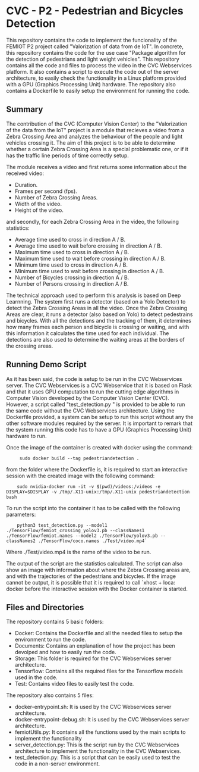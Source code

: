 # CVC - P2 - Pedestrian and Bicycles Detection

This repository contains the code to implement the funcionality of the FEMIOT P2 project called "Valorization of data from de IoT". In concrete, this repository contains the code for the use case "Package algorithm for the detection of pedestrians and light weight vehicles".
This repository contains all the code and files to process the video in the CVC Webservices platform. It also contains a script to execute the code out of the server architecture, to easily check the functionality in a Linux platform provided with a GPU (Graphics Processing Unit) hardware.
The repository also contains a Dockerfile to easily setup the environment for running the code.

## Summary
The contribution of the CVC (Computer Vision Center) to the "Valorization of the data from the IoT" project is a module that recieves a video from a Zebra Crossing Area and analyzes the behaviour of the people and light vehicles crossing it. The aim of this project is to be able to determine whether a certain Zebra Crossing Area is a special problematic one, or if it has the traffic line periods of time correctly setup.

The module receives a video and first returns some information about the received video:
 - Duration.
 - Frames per second (fps).
 - Number of Zebra Crossing Areas.
 - Width of the video.
 - Height of the video.

 and secondly, for each Zebra Crossing Area in the video, the following statistics:

 - Average time used to cross in direction A / B.
 - Average time used to wait before crossing in direction A / B.
 - Maximum time used to cross in direction A / B.
 - Maximum time used to wait before crossing in direction A / B.
 - Minimum time used to cross in direction A / B.
 - Minimum time used to wait before crossing in direction A / B.
 - Number of Bicycles crossing in direction A / B.
 - Number of Persons crossing in direction A / B.

The technical approach used to perform this analysis is based on Deep Learnning.
The system first runs a detector (based on a Yolo Detector) to detect the Zebra Crossing Areas in all the video. Once the Zebra Crossing Areas are clear, it runs a detector (also based on Yolo) to detect pedestrains and bicycles. With all the detections and the tracking of them, it determines how many frames each person and bicycle is crossing or waiting, and with this information it calculates the time used for each individual. The detections are also used to determine the waiting areas at the borders of the crossing areas.

## Running Demo Script
As it has been said, the code is setup to be run in the CVC Webservices server. The CVC Webservices is a CVC Webservice that it is based on Flask and that it uses GPU computation to run the cutting edge algorithms in Computer Vision developed by the Computer Vision Center (CVC).
However, a script called "test_detection.py " is provided to be able to run the same code without the CVC Webservices architecture. Using the Dockerfile provided, a system can be setup to run this script without any the other software modules required by the server. It is important to remark that the system running this code has to have a GPU (Graphics Processing Unit) hardware to run.

Once the image of the container is created with docker using the command:

	     sudo docker build --tag pedestriandetection .
from the folder where the Dockerfile is, it is required to start an interactive session with the created image with the following command:

        sudo nvidia-docker run -it -v $(pwd)/videos:/videos -e DISPLAY=$DISPLAY -v /tmp/.X11-unix:/tmp/.X11-unix pedestriandetection bash

To run the script into the container it has to be called with the following parameters:

        python3 test_detection.py --model1 ./TensorFlow/femiot_crossing_yolov3.pb --classNames1 ./TensorFlow/femiot.names --model2 ./TensorFlow/yolov3.pb --classNames2 ./TensorFlow/coco.names ./Test/video.mp4` 

Where ./Test/video.mp4 is the name of the video to be run.

The output of the script are the statistics calculated. The script can also show an image with information about where the Zebra Crossing areas are, and with the trajectories of the pedestrians and bicycles.
If the image cannot be output, it is possible that it is required to call
`xhost + loca: docker
before the interactive session with the Docker container is started.

## Files and Directories
The repository contains 5 basic folders:

 - Docker: Contains the Dockerfile and all the needed files to setup the environment to run the code.
 - Documents: Contains an explanation of how the project has been devolped and how to easily run the code.
 - Storage: This folder is required for the CVC Webservices server architecture.
 - Tensorflow: Contains all the required files for the Tensorflow models used in the code.
 - Test: Contains video files to easily test the code.
 
 The repository also contains 5 files:
 - docker-entrypoint.sh: It is used by the CVC Webservices server architecture.
 - docker-entrypoint-debug.sh: It is used by the CVC Webservices server architecture.
 - femiotUtils.py: It contains all the functions used by the main scripts to implement the functionality
 - server_detection.py: This is the script run by the CVC Webservices architecture to implement the functionality in the CVC Webservices.
 - test_detection.py: This is a script that can be easily used to test the code in a non-server environment.
